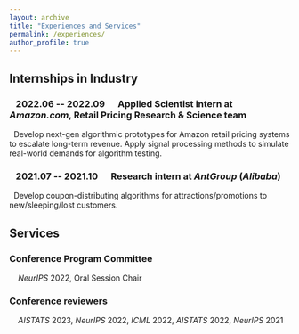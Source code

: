 ```yaml
---
layout: archive
title: "Experiences and Services"
permalink: /experiences/
author_profile: true
---
```



## Internships in Industry

### &nbsp;&nbsp;  2022.06 -- 2022.09 &nbsp;&nbsp;&nbsp;&nbsp; Applied Scientist intern at *Amazon.com*, Retail Pricing Research & Science team <br>
&nbsp;&nbsp;Develop next-gen algorithmic prototypes for Amazon retail pricing systems to escalate long-term revenue. Apply signal processing methods to simulate real-world demands for algorithm testing.

### &nbsp;&nbsp;  2021.07 -- 2021.10 &nbsp;&nbsp;&nbsp;&nbsp; Research intern at *AntGroup* (*Alibaba*) <br>
&nbsp;&nbsp;Develop coupon-distributing algorithms for attractions/promotions to new/sleeping/lost customers.

## Services

### Conference Program Committee

&nbsp; &nbsp; *NeurIPS* 2022, Oral Session Chair

### Conference reviewers

&nbsp; &nbsp; *AISTATS* 2023, *NeurIPS* 2022, *ICML* 2022, *AISTATS* 2022, *NeurIPS* 2021